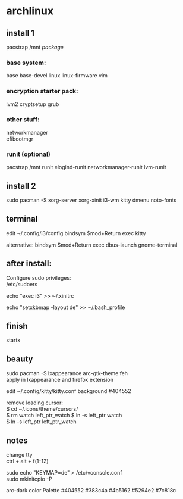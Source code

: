 # archlinux


## install 1
  
pacstrap /mnt *package*  
  
### base system:
base base-devel linux linux-firmware vim  

### encryption starter pack:   
lvm2 cryptsetup grub  

### other stuff:  
networkmanager  
efibootmgr   

### runit (optional) 
pacstrap /mnt runit elogind-runit networkmanager-runit lvm-runit   
  
## install 2
sudo pacman -S xorg-server xorg-xinit i3-wm kitty dmenu noto-fonts


## terminal  
edit ⁓/.config/i3/config
bindsym $mod+Return exec kitty

alternative: bindsym $mod+Return exec dbus-launch gnome-terminal

## after install:
Configure sudo privileges:  
/etc/sudoers

echo "exec i3" >> ⁓/.xinitrc   

echo "setxkbmap -layout de" >> ⁓/.bash_profile

## finish
startx  
 
## beauty
sudo pacman -S lxappearance arc-gtk-theme feh  
apply in lxappearance and firefox extension

edit ⁓/.config/kitty/kitty.conf
background #404552

remove loading cursor:  
$ cd ~/.icons/theme/cursors/  
$ rm watch left_ptr_watch
$ ln -s left_ptr watch  
$ ln -s left_ptr left_ptr_watch  


## notes
change tty  
ctrl + alt + f(1-12)  

sudo echo "KEYMAP=de" > /etc/vconsole.conf  
sudo mkinitcpio -P  


arc-dark color Palette
#404552
#383c4a
#4b5162
#5294e2
#7c818c
